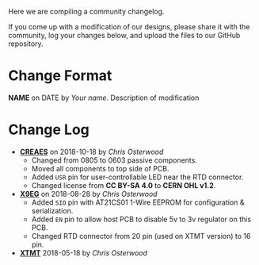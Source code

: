 Here we are compiling a community changelog.

If you come up with a modification of our designs, please share it
with the community, log your changes below, and upload the files to
our GitHub repository.

# Change Format

**NAME** on DATE by *Your name*.
Description of modification

# Change Log

* **[CREAES](https://github.com/CapableRobot/SenseTemp/tree/master/revisions/CREAES)** on 2018-10-18 by *Chris Osterwood*
	* Changed from 0805 to 0603 passive components.
	* Moved all components to top side of PCB.
	* Added `USR` pin for user-controllable LED near the RTD connector.
	* Changed license from **CC BY-SA 4.0** to **CERN OHL v1.2**.
* **[X9EG](https://github.com/CapableRobot/SenseTemp/tree/master/revisions/X9EG)** on 2018-08-28 by *Chris Osterwood*
	* Added `SIO` pin with AT21CS01 1-Wire EEPROM for configuration & serialization.
	* Added `EN` pin to allow host PCB to disable 5v to 3v regulator on this PCB.
	* Changed RTD connector from 20 pin (used on XTMT version) to 16 pin.
* **[XTMT](https://github.com/CapableRobot/SenseTemp/tree/master/revisions/XTMT)** 2018-05-18 by *Chris Osterwood*